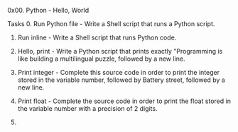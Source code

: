 0x00. Python - Hello, World

Tasks
0. Run Python file - Write a Shell script that runs a Python script.
1. Run inline - Write a Shell script that runs Python code.
2. Hello, print - Write a Python script that prints exactly "Programming is like building a multilingual puzzle, followed by a new line.

3. Print integer - Complete this source code in order to print the integer stored in the variable number, followed by Battery street, followed by a new line.

4. Print float - Complete the source code in order to print the float stored in the variable number with a precision of 2 digits.

5. 
